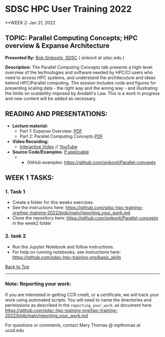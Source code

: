 # SDSC HPC User Training 2022

**WEEK 2: Jan 21, 2022

## TOPIC: Parallel Computing Concepts; HPC overview & Expanse Architecture<a name="top">
**Presented By:** [Bob Sinkovits, SDSC](https://www.sdsc.edu/research/researcher_spotlight/sinkovits_robert.html) ( sinkovit at  sdsc.edu )

**Description:** The Parallel Computing Concepts talk presents a high-level overview of the technologies and software needed by HPC/CI users who need to access HPC systems, and understand the architecuture and ideas behind HPC/Parallel computing. The session includes  code and figures for presenting scaling data - the right way and the wrong way - and illustrating the limits on scalability imposed by Amdahl's Law. This is a work in progress and new content will be added as necessary. 
 
## READING AND PRESENTATIONS:
* **Lecture material:** 
  * Part 1: Expanse Overview: [PDF](https://github.com/sdsc-hpc-training-org/hpc-training-2022/blob/main/week02_par_pgm_cncpts/Sinkovits_Expanse_overview.pdf)
  * Part 2: Parallel Computing Concepts [PDF](https://github.com/sdsc-hpc-training-org/hpc-training-2022/blob/main/week02_par_pgm_cncpts/Sinkovits_Parallel_concepts.pdf)
* **Video Recording:** 
  * [Interactive Video](https://education.sdsc.edu/training/interactive/202201_parallel_computing_concepts/index.html) // [YouTube](https://youtu.be/WWMAx88pwlU?t=3)
* **Source Code/Examples:** [If applicable]()
  *   * GitHub examples: https://github.com/sinkovit/Parallel-concepts

## WEEK 1 TASKS:

### 1. Task 1
* Create a folder for this weeks exercises.  
* See the instructions here:  https://github.com/sdsc-hpc-training-org/hpc-training-2022/blob/main/reporting_your_work.md
* Clone the repository here:  https://github.com/sinkovit/Parallel-concepts in the week2 folder

### 2. task 2
* Run the Jupyter Notebook and follow instructions.
* For help on running notebooks, see instructions here: https://github.com/sdsc-hpc-training-org/basic_skills

[Back to Top](#top)
______
### Note: Reporting your work:
If you are interested in getting CCR credit, or a certificate, we will track your work using automated scripts.
You will need to name the directories and permissions as described in the ``reporting_your_work.md`` document here:
https://github.com/sdsc-hpc-training-org/hpc-training-2022/blob/main/reporting_your_work.md



For questions or comments, contact Mary Thomas @ mpthomas  at  ucsd.edu
